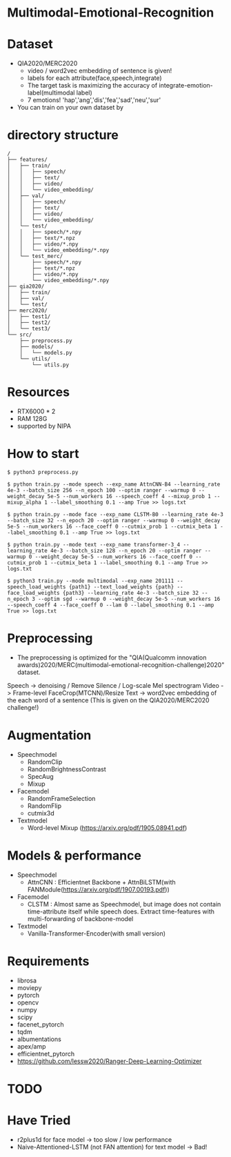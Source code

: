 # Multimodal-Emotional-Recognition

# Dataset
- QIA2020/MERC2020
    - video / word2vec embedding of sentence is given!
    - labels for each attribute(face,speech,integrate)
    - The target task is maximizing the accuracy of integrate-emotion-label(multimodal label)
    - 7 emotions! 'hap','ang','dis','fea','sad','neu','sur'
- You can train on your own dataset by 

# directory structure

```
/
├── features/
│   ├── train/
│   │   ├── speech/
│   │   ├── text/
│   │   ├── video/
│   │   └── video_embedding/
│   ├── val/ 
│   │   ├── speech/
│   │   ├── text/
│   │   ├── video/
│   │   └── video_embedding/
│   └── test/
│   │   ├── speech/*.npy
│   │   ├── text/*.npz
│   │   ├── video/*.npy
│   │   └── video_embedding/*.npy
│   └── test_merc/
│       ├── speech/*.npy
│       ├── text/*.npz
│       ├── video/*.npy
│       └── video_embedding/*.npy
├── qia2020/
│   ├── train/
│   ├── val/ 
│   └── test/
├── merc2020/
│   ├── test1/
│   ├── test2/ 
│   └── test3/
└── src/
    ├── preprocess.py
    ├── models/
    │   └── models.py
    └── utils/
        └── utils.py
```

# Resources
- RTX6000 * 2
- RAM 128G
- supported by NIPA

# How to start

```
$ python3 preprocess.py

$ python train.py --mode speech --exp_name AttnCNN-B4 --learning_rate 4e-3 --batch_size 256 --n_epoch 100 --optim ranger --warmup 0 --weight_decay 5e-5 --num_workers 16 --speech_coeff 4 --mixup_prob 1 --mixup_alpha 1 --label_smoothing 0.1 --amp True >> logs.txt

$ python train.py --mode face --exp_name CLSTM-B0 --learning_rate 4e-3 --batch_size 32 --n_epoch 20 --optim ranger --warmup 0 --weight_decay 5e-5 --num_workers 16 --face_coeff 0 --cutmix_prob 1 --cutmix_beta 1 --label_smoothing 0.1 --amp True >> logs.txt

$ python train.py --mode text --exp_name transformer-3_4 --learning_rate 4e-3 --batch_size 128 --n_epoch 20 --optim ranger --warmup 0 --weight_decay 5e-5 --num_workers 16 --face_coeff 0 --cutmix_prob 1 --cutmix_beta 1 --label_smoothing 0.1 --amp True >> logs.txt

$ python3 train.py --mode multimodal --exp_name 201111 --speech_load_weights {path1} --text_load_weights {path} --face_load_weights {path3} --learning_rate 4e-3 --batch_size 32 --n_epoch 3 --optim sgd --warmup 0 --weight_decay 5e-5 --num_workers 16 --speech_coeff 4 --face_coeff 0 --lam 0 --label_smoothing 0.1 --amp True >> logs.txt
```

# Preprocessing
- The preprocessing is optimized for the "QIA(Qualcomm innovation awards)2020/MERC(multimodal-emotional-recognition-challenge)2020" dataset.

Speech -> denoising / Remove Silence / Log-scale Mel spectrogram
Video -> Frame-level FaceCrop(MTCNN)/Resize
Text -> word2vec embedding of the each word of a sentence (This is given on the QIA2020/MERC2020 challenge!)

# Augmentation
- Speechmodel
    - RandomClip
    - RandomBrightnessContrast
    - SpecAug
    - Mixup
- Facemodel
    - RandomFrameSelection
    - RandomFlip
    - cutmix3d
- Textmodel
    - Word-level Mixup (https://arxiv.org/pdf/1905.08941.pdf)

# Models & performance
- Speechmodel 
    - AttnCNN : Efficientnet Backbone + AttnBiLSTM(with FANModule(https://arxiv.org/pdf/1907.00193.pdf)) 
- Facemodel
    - CLSTM : Almost same as Speechmodel, but image does not contain time-attribute itself while speech does. Extract time-features with multi-forwarding of backbone-model
- Textmodel
    - Vanilla-Transformer-Encoder(with small version)

# Requirements
- librosa
- moviepy
- pytorch
- opencv
- numpy
- scipy
- facenet_pytorch
- tqdm
- albumentations
- apex/amp
- efficientnet_pytorch
- https://github.com/lessw2020/Ranger-Deep-Learning-Optimizer

# TODO

# Have Tried
- r2plus1d for face model -> too slow / low performance
- Naive-Attentioned-LSTM (not FAN attention) for text model -> Bad! 